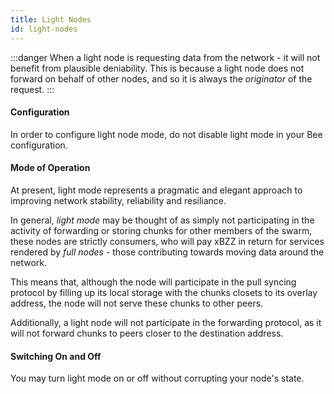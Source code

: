 ```yaml
---
title: Light Nodes
id: light-nodes
---
```


:::danger
When a light node is requesting data from the network - it will not benefit from plausible deniability. This is because a light node does not forward on behalf of other nodes, and so it is always the _originator_ of the request.
:::

#### Configuration

In order to configure light node mode, do not disable light mode in your Bee configuration.

#### Mode of Operation

At present, light mode represents a pragmatic and elegant approach to improving network stability, reliability and resiliance.

In general, _light mode_ may be thought of as simply not participating
in the activity of forwarding or storing chunks for other members of
the swarm, these nodes are strictly consumers, who will pay xBZZ in
return for services rendered by _full nodes_ - those contributing
towards moving data around the network.

This means that, although the node will participate in the pull
syncing protocol by filling up its local storage with the chunks
closets to its overlay address, the node will not serve these chunks
to other peers.

Additionally, a light node will not participate in the forwarding protocol, as it will not forward chunks to peers closer to the destination address.

#### Switching On and Off

You may turn light mode on or off without corrupting your node's state.
